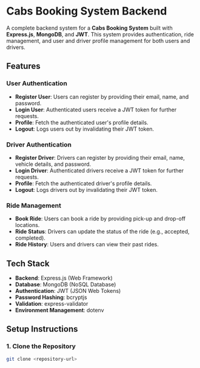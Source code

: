 # Cabs Booking System Backend

A complete backend system for a **Cabs Booking System** built with **Express.js**, **MongoDB**, and **JWT**. This system provides authentication, ride management, and user and driver profile management for both users and drivers.

## Features

### User Authentication
- **Register User**: Users can register by providing their email, name, and password.
- **Login User**: Authenticated users receive a JWT token for further requests.
- **Profile**: Fetch the authenticated user's profile details.
- **Logout**: Logs users out by invalidating their JWT token.

### Driver Authentication
- **Register Driver**: Drivers can register by providing their email, name, vehicle details, and password.
- **Login Driver**: Authenticated drivers receive a JWT token for further requests.
- **Profile**: Fetch the authenticated driver's profile details.
- **Logout**: Logs drivers out by invalidating their JWT token.

### Ride Management
- **Book Ride**: Users can book a ride by providing pick-up and drop-off locations.
- **Ride Status**: Drivers can update the status of the ride (e.g., accepted, completed).
- **Ride History**: Users and drivers can view their past rides.

## Tech Stack

- **Backend**: Express.js (Web Framework)
- **Database**: MongoDB (NoSQL Database)
- **Authentication**: JWT (JSON Web Tokens)
- **Password Hashing**: bcryptjs
- **Validation**: express-validator
- **Environment Management**: dotenv

## Setup Instructions

### 1. Clone the Repository
```bash
git clone <repository-url>

